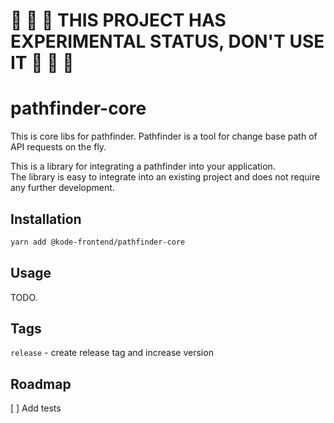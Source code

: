 # :construction: :construction: :construction: THIS PROJECT HAS EXPERIMENTAL STATUS, DON'T USE IT :construction: :construction: :construction:

# pathfinder-core

This is core libs for pathfinder.
Pathfinder is a tool for change base path of API requests on the fly.

This is a library for integrating a pathfinder into your application.  
The library is easy to integrate into an existing project and does not require any further development.

## Installation

```sh
yarn add @kode-frontend/pathfinder-core
```

## Usage

TODO.

## Tags

`release` - create release tag and increase version

## Roadmap

[ ] Add tests
